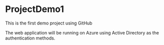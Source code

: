 # ProjectDemo1
This is the first demo project using GitHub

The web application will be running on Azure using Active Directory as the authentication methods.
